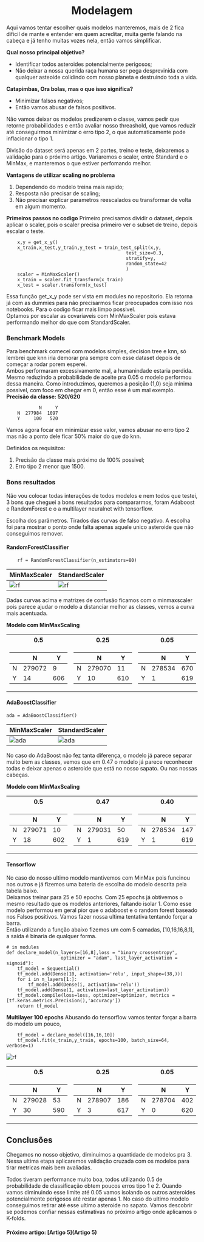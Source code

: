 <h1 style="text-align: center;">Modelagem</h1>

Aqui vamos tentar escolher quais modelos manteremos, mais de 2 fica dificil de mante e entender em quem acreditar, muita gente falando na cabeça e já tenho muitas vozes nela, então vamos simplificar.

**Qual nosso principal objetivo?**

- Identificar todos asteroides potencialmente perigosos;
- Não deixar a nossa querida raça humana ser pega desprevinida com qualquer asteoide colidindo com nosso planeta e destruindo toda a vida.

**Catapimbas, Ora bolas, mas o que isso significa?**

- Minimizar falsos negativos;
- Então vamos abusar de falsos positivos.

Não vamos deixar os modelos predizerem o classe, vamos pedir que retorne probabilidades e então avaliar nosso threashold, que vamos reduzir até conseguirmos minimizar o erro tipo 2, o que automaticamente pode inflacionar o tipo 1.

Divisão do dataset será apenas em 2 partes, treino e teste, deixaremos a validação para o próximo artigo. Variaremos o scaler, entre Standard e o MinMax, e manteremos o que estiver perfomando melhor.

**Vantagens de utilizar scaling no problema**

1. Dependendo do modelo treina mais rapido;
2. Resposta não precisar de scaling;
3. Não precisar explicar parametros reescalados ou transformar de volta em algum momento.

**Primeiros passos no codigo**
Primeiro precisamos dividir o dataset, depois aplicar o scaler, pois o scaler precisa primeiro ver o subset de treino, depois escalar o teste.

        x,y = get_x_y()
        x_train,x_test,y_train,y_test = train_test_split(x,y,
                                                test_size=0.3,
                                                stratify=y,
                                                random_state=42
                                                )
        scaler = MinMaxScaler()
        x_train = scaler.fit_transform(x_train)
        x_test = scaler.transform(x_test)

Essa função get_x_y pode ser vista em modules no repositorio. Ela retorna já com as dummies para não precisarmos ficar preocupados com isso nos notebooks. Para o codigo ficar mais limpo possivel.  
Optamos por escalar as covariaveis com MinMaxScaler pois estava performando melhor do que com StandardScaler.

### Benchmark Models

Para benchmark comecei com modelos simples, decision tree e knn, só lembrei que knn iria demorar pra sempre com esse dataset depois de começar a rodar porem esperei.  
Ambos performaram excessivamente mal, a humanindade estaria perdida.  
Mesmo reduzindo a probabilidade de aceite pra 0.05 o modelo performou dessa maneira. Como introduzimos, queremos a posição (1,0) seja minima possivel, com foco em chegar em 0, então esse é um mal exemplo.  
**Precisão da classe: 520/620**

                N     Y
        N  277984  1097
        Y     100   520

Vamos agora focar em minimizar esse valor, vamos abusar no erro tipo 2 mas não a ponto dele ficar 50% maior do que do knn.

Definidos os requisitos:

1. Precisão da classe mais próximo de 100% possivel;
2. Erro tipo 2 menor que 1500.

### Bons resultados

Não vou colocar todas interações de todos modelos e nem todos que testei, 3 bons que cheguei a bons resultados para compararmos, foram Adaboost e RandomForest e o a multilayer neuralnet with tensorflow.

Escolha dos parâmetros. Tirados das curvas de falso negativo. A escolha foi para mostrar o ponto onde falta apenas aquele unico asteroide que não conseguimos remover.

#### RandomForestClassifier

        rf = RandomForestClassifier(n_estimators=80)

| MinMaxScaler                | StandardScaler             |
| --------------------------- | -------------------------- |
| ![rf](images/rf_minmax.png) | ![rf](images/rf_stand.png) |

Dadas curvas acima e matrizes de confusão ficamos com o minmaxscaler pois parece ajudar o modelo a distanciar melhor as classes, vemos a curva mais acentuada.

**Modelo com MinMaxScaling**

<table>
<tr><th> 0.5 </th><th> 0.25  </th><th> 0.05 </th></tr>
<tr><td>

|     | N      | Y   |
| --- | ------ | --- |
| N   | 279072 | 9   |
| Y   | 14     | 606 |

</td><td>

|     | N      | Y   |
| --- | ------ | --- |
| N   | 279070 | 11  |
| Y   | 10     | 610 |

</td><td>

|     | N      | Y   |
| --- | ------ | --- |
| N   | 278534 | 670 |
| Y   | 1      | 619 |

</td></tr> </table>

#### AdaBoostClassifier

    ada = AdaBoostClassifier()

| MinMaxScaler                  | StandardScaler               |
| ----------------------------- | ---------------------------- |
| ![ada](images/ada_minmax.png) | ![ada](images/ada_stand.png) |

No caso do AdaBoost não fez tanta diferença, o modelo já parece separar muito bem as classes, vemos que em 0.47 o modelo já parece reconhecer todas e deixar apenas o asteroide que está no nosso sapato. Ou nas nossas cabeças.

**Modelo com MinMaxScaling**

<table>
<tr><th> 0.5 </th><th> 0.47  </th><th> 0.40 </th></tr>
<tr><td>

|     | N      | Y   |
| --- | ------ | --- |
| N   | 279071 | 10  |
| Y   | 18     | 602 |

</td><td>

|     | N      | Y   |
| --- | ------ | --- |
| N   | 279031 | 50  |
| Y   | 1      | 619 |

</td><td>

|     | N      | Y   |
| --- | ------ | --- |
| N   | 278534 | 147 |
| Y   | 1      | 619 |

</td></tr> </table>

#### Tensorflow

No caso do nosso ultimo modelo mantivemos com MinMax pois funcinou nos outros e já fizemos uma bateria de escolha do modelo descrita pela tabela baixo.  
Deixamos treinar para 25 e 50 epochs. Com 25 epochs já obtivemos o mesmo resultado que os modelos anteriores, faltando isolar 1. Como esse modelo performou em geral pior que o adaboost e o random forest baseado nos Falsos positivos. Vamos fazer nossa ultima tentativa tentando forçar a barra.  
Então utilizando a função abaixo fizemos um com 5 camadas, [10,16,16,8,1], a saída é binaria de qualquer forma.

    # in modules
    def declare_model(n_layers=[16,8],loss = "binary_crossentropy",
                        optimizer = "adam", last_layer_activation = sigmoid"):
        tf_model = Sequential()
        tf_model.add(Dense(10, activation='relu', input_shape=(38,)))
        for i in n_layers[1:]:
            tf_model.add(Dense(i, activation='relu'))
        tf_model.add(Dense(1, activation=last_layer_activation))
        tf_model.compile(loss=loss, optimizer=optimizer, metrics = [tf.keras.metrics.Precision(),'accuracy'])
        return tf_model

**Multilayer 100 epochs**
Abusando do tensorflow vamos tentar forçar a barra do modelo um pouco,

        tf_model = declare_model([16,16,10])
        tf_model.fit(x_train,y_train, epochs=100, batch_size=64, verbose=1)

![rf](images/tf.png)

<table>
<tr><th> 0.5 </th><th> 0.25  </th><th> 0.05 </th></tr>
<tr><td>

|     | N      | Y   |
| --- | ------ | --- |
| N   | 279028 | 53  |
| Y   | 30     | 590 |

</td><td>

|     | N      | Y   |
| --- | ------ | --- |
| N   | 278907 | 186 |
| Y   | 3      | 617 |

</td><td>

|     | N      | Y   |
| --- | ------ | --- |
| N   | 278704 | 402 |
| Y   | 0      | 620 |

</td></tr> 
</table>

## Conclusões

Chegamos no nosso objetivo, diminuimos a quantidade de modelos pra 3. Nessa ultima etapa aplicaremos validação cruzada com os modelos para tirar metricas mais bem avaliadas.

Todos tiveram performance muito boa, todos utilizando 0.5 de probabilidade de classificação obtem poucos erros tipo 1 e 2. Quando vamos diminuindo esse limite até 0.05 vamos isolando os outros asteroides potencialmente perigosos até restar apenas 1. No caso do ultimo modelo conseguimos retirar até esse ultimo asteroide no sapato.
Vamos descobrir se podemos confiar nessas estimativas no próximo artigo onde aplicamos o K-folds.

#### Próximo artigo: [Artigo 5](Artigo 5)
